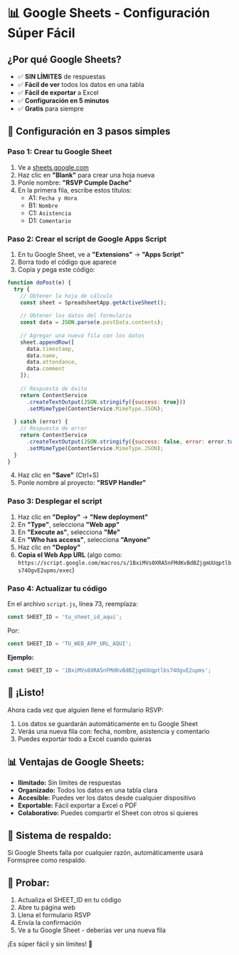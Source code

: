 # 📊 Google Sheets - Configuración Súper Fácil

## ¿Por qué Google Sheets?
- ✅ **SIN LÍMITES** de respuestas
- ✅ **Fácil de ver** todos los datos en una tabla
- ✅ **Fácil de exportar** a Excel
- ✅ **Configuración en 5 minutos**
- ✅ **Gratis** para siempre

## 🚀 Configuración en 3 pasos simples

### Paso 1: Crear tu Google Sheet
1. Ve a [sheets.google.com](https://sheets.google.com)
2. Haz clic en **"Blank"** para crear una hoja nueva
3. Ponle nombre: **"RSVP Cumple Dache"**
4. En la primera fila, escribe estos títulos:
   - A1: `Fecha y Hora`
   - B1: `Nombre`
   - C1: `Asistencia`
   - D1: `Comentario`

### Paso 2: Crear el script de Google Apps Script
1. En tu Google Sheet, ve a **"Extensions"** → **"Apps Script"**
2. Borra todo el código que aparece
3. Copia y pega este código:

```javascript
function doPost(e) {
  try {
    // Obtener la hoja de cálculo
    const sheet = SpreadsheetApp.getActiveSheet();
    
    // Obtener los datos del formulario
    const data = JSON.parse(e.postData.contents);
    
    // Agregar una nueva fila con los datos
    sheet.appendRow([
      data.timestamp,
      data.name,
      data.attendance,
      data.comment
    ]);
    
    // Respuesta de éxito
    return ContentService
      .createTextOutput(JSON.stringify({success: true}))
      .setMimeType(ContentService.MimeType.JSON);
      
  } catch (error) {
    // Respuesta de error
    return ContentService
      .createTextOutput(JSON.stringify({success: false, error: error.toString()}))
      .setMimeType(ContentService.MimeType.JSON);
  }
}
```

4. Haz clic en **"Save"** (Ctrl+S)
5. Ponle nombre al proyecto: **"RSVP Handler"**

### Paso 3: Desplegar el script
1. Haz clic en **"Deploy"** → **"New deployment"**
2. En **"Type"**, selecciona **"Web app"**
3. En **"Execute as"**, selecciona **"Me"**
4. En **"Who has access"**, selecciona **"Anyone"**
5. Haz clic en **"Deploy"**
6. **Copia el Web App URL** (algo como: `https://script.google.com/macros/s/1BxiMVs0XRA5nFMdKvBdBZjgmUUqptlbs74OgvE2upms/exec`)

### Paso 4: Actualizar tu código
En el archivo `script.js`, línea 73, reemplaza:

```javascript
const SHEET_ID = 'tu_sheet_id_aqui';
```

Por:

```javascript
const SHEET_ID = 'TU_WEB_APP_URL_AQUI';
```

**Ejemplo:**
```javascript
const SHEET_ID = '1BxiMVs0XRA5nFMdKvBdBZjgmUUqptlbs74OgvE2upms';
```

## 🎯 ¡Listo!

Ahora cada vez que alguien llene el formulario RSVP:
1. Los datos se guardarán automáticamente en tu Google Sheet
2. Verás una nueva fila con: fecha, nombre, asistencia y comentario
3. Puedes exportar todo a Excel cuando quieras

## 📊 Ventajas de Google Sheets:
- **Ilimitado:** Sin límites de respuestas
- **Organizado:** Todos los datos en una tabla clara
- **Accesible:** Puedes ver los datos desde cualquier dispositivo
- **Exportable:** Fácil exportar a Excel o PDF
- **Colaborativo:** Puedes compartir el Sheet con otros si quieres

## 🔄 Sistema de respaldo:
Si Google Sheets falla por cualquier razón, automáticamente usará Formspree como respaldo.

## 🧪 Probar:
1. Actualiza el SHEET_ID en tu código
2. Abre tu página web
3. Llena el formulario RSVP
4. Envía la confirmación
5. Ve a tu Google Sheet - deberías ver una nueva fila

¡Es súper fácil y sin límites! 🎉
